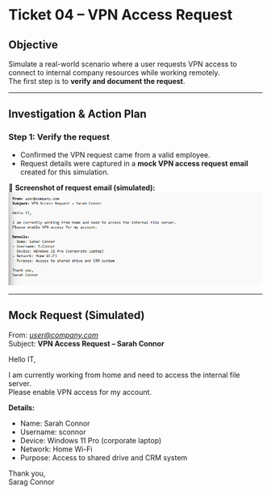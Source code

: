 # Ticket 04 – VPN Access Request

## Objective
Simulate a real-world scenario where a user requests VPN access to connect to internal company resources while working remotely.  
The first step is to **verify and document the request**.

---

## Investigation & Action Plan

### Step 1: Verify the request
- Confirmed the VPN request came from a valid employee.  
- Request details were captured in a **mock VPN access request email** created for this simulation.  

📸 **Screenshot of request email (simulated):**  
![](../images/vpn-access-request-email.png)

---

## Mock Request (Simulated)

From: *user@company.com*  
Subject: **VPN Access Request – Sarah Connor**  

Hello IT,  

I am currently working from home and need to access the internal file server.  
Please enable VPN access for my account.  

**Details:**  
- Name: Sarah Connor  
- Username: sconnor  
- Device: Windows 11 Pro (corporate laptop)  
- Network: Home Wi-Fi  
- Purpose: Access to shared drive and CRM system  

Thank you,  
Sarag Connor  
